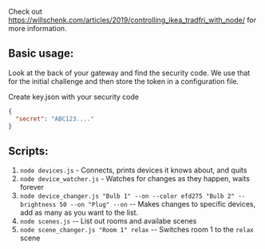 Check out https://willschenk.com/articles/2019/controlling_ikea_tradfri_with_node/ for more information.

## Basic usage:

Look at the back of your gateway and find the security code.  We use that for the initial challenge and then store the token in a configuration file.

Create key.json with your security code

```json
{
  "secret": "ABC123...."
}
```

## Scripts:

1. `node devices.js` - Connects, prints devices it knows about, and quits
2. `node device_watcher.js` - Watches for changes as they happen, waits forever
3. `node device_changer.js "Bulb 1" --on --color efd275 "Bulb 2" --brightness 50 --on "Plug" --on` -- Makes changes to specific devices, add as many as you want to the list.
4. `node scenes.js` -- List out rooms and availabe scenes
5. `node scene_changer.js "Room 1" relax` -- Switches room 1 to the `relax` scene

